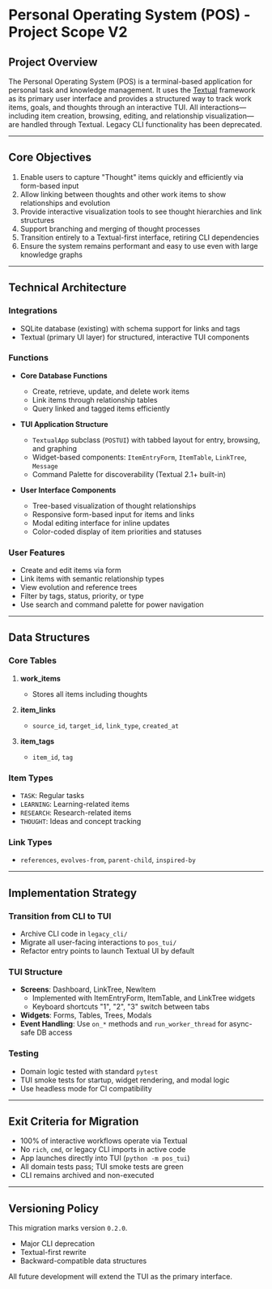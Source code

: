 # Personal Operating System (POS) - Project Scope V2

## **Project Overview**

The Personal Operating System (POS) is a terminal-based application for personal task and knowledge management. It uses the [Textual](https://github.com/Textualize/textual) framework as its primary user interface and provides a structured way to track work items, goals, and thoughts through an interactive TUI. All interactions—including item creation, browsing, editing, and relationship visualization—are handled through Textual. Legacy CLI functionality has been deprecated.

---

## **Core Objectives**

1. Enable users to capture "Thought" items quickly and efficiently via form-based input
2. Allow linking between thoughts and other work items to show relationships and evolution
3. Provide interactive visualization tools to see thought hierarchies and link structures
4. Support branching and merging of thought processes
5. Transition entirely to a Textual-first interface, retiring CLI dependencies
6. Ensure the system remains performant and easy to use even with large knowledge graphs

---

## **Technical Architecture**

### **Integrations**

* SQLite database (existing) with schema support for links and tags
* Textual (primary UI layer) for structured, interactive TUI components

### **Functions**

* **Core Database Functions**

  * Create, retrieve, update, and delete work items
  * Link items through relationship tables
  * Query linked and tagged items efficiently

* **TUI Application Structure**

  * `TextualApp` subclass (`POSTUI`) with tabbed layout for entry, browsing, and graphing
  * Widget-based components: `ItemEntryForm`, `ItemTable`, `LinkTree`, `Message`
  * Command Palette for discoverability (Textual 2.1+ built-in)

* **User Interface Components**

  * Tree-based visualization of thought relationships
  * Responsive form-based input for items and links
  * Modal editing interface for inline updates
  * Color-coded display of item priorities and statuses

### **User Features**

* Create and edit items via form
* Link items with semantic relationship types
* View evolution and reference trees
* Filter by tags, status, priority, or type
* Use search and command palette for power navigation

---

## **Data Structures**

### **Core Tables**

1. **work\_items**

   * Stores all items including thoughts
2. **item\_links**

   * `source_id`, `target_id`, `link_type`, `created_at`
3. **item\_tags**

   * `item_id`, `tag`

### **Item Types**

* `TASK`: Regular tasks
* `LEARNING`: Learning-related items
* `RESEARCH`: Research-related items
* `THOUGHT`: Ideas and concept tracking

### **Link Types**

* `references`, `evolves-from`, `parent-child`, `inspired-by`

---

## **Implementation Strategy**

### Transition from CLI to TUI

* Archive CLI code in `legacy_cli/`
* Migrate all user-facing interactions to `pos_tui/`
* Refactor entry points to launch Textual UI by default

### TUI Structure

* **Screens**: Dashboard, LinkTree, NewItem
  - Implemented with ItemEntryForm, ItemTable, and LinkTree widgets
  - Keyboard shortcuts "1", "2", "3" switch between tabs
* **Widgets**: Forms, Tables, Trees, Modals
* **Event Handling**: Use `on_*` methods and `run_worker_thread` for async-safe DB access

### Testing

* Domain logic tested with standard `pytest`
* TUI smoke tests for startup, widget rendering, and modal logic
* Use headless mode for CI compatibility

---

## **Exit Criteria for Migration**

* 100% of interactive workflows operate via Textual
* No `rich`, `cmd`, or legacy CLI imports in active code
* App launches directly into TUI (`python -m pos_tui`)
* All domain tests pass; TUI smoke tests are green
* CLI remains archived and non-executed

---

## **Versioning Policy**

This migration marks version `0.2.0`.

* Major CLI deprecation
* Textual-first rewrite
* Backward-compatible data structures

All future development will extend the TUI as the primary interface. 